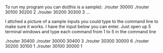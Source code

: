 To run my program you can do(this is a sample):
./router 30000
./router 30100 30200 2
./router 30200 30300 3
...

I attched a picture of a sample inputs you could type to the command line
to make sure it works. I have the input below you can enter. Just open up
5 terminal windows and type each command from 1 to 5 in the command line

./router 30400
./router 30000 30400 3
./router 30300 30000 6
./router 30200 30100 1
./router 30100 30000 1

